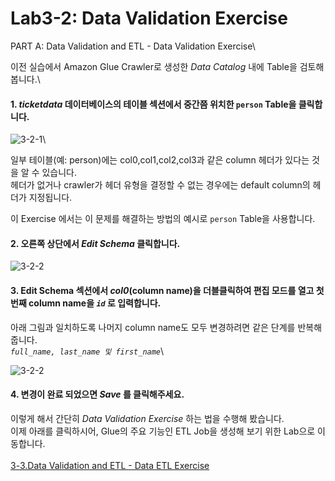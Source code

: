 # Lab3-2: Data Validation Exercise

PART A: Data Validation and ETL - Data Validation Exercise\



이전 실습에서 Amazon Glue Crawler로 생성한 _Data Catalog_ 내에 Table을 검토해 봅니다.\

#### 1. _ticketdata_ 데이터베이스의 테이블 섹션에서 중간쯤 위치한 `person` Table을 클릭합니다.

![3-2-1](../../images/glue/dve-1.png)\

일부 테이블(예: person)에는 col0,col1,col2,col3과 같은 column 헤더가 있다는 것을 알 수 있습니다.\
헤더가 없거나 crawler가 헤더 유형을 결정할 수 없는 경우에는 default column의 헤더가 지정됩니다.

이 Exercise 에서는 이 문제를 해결하는 방법의 예시로 `person` Table을 사용합니다.

#### 2. 오른쪽 상단에서 _Edit Schema_ 클릭합니다.

![3-2-2](../../images/glue/dve-2.png)

#### 3. Edit Schema 섹션에서 _col0_(column name)을 더블클릭하여 편집 모드를 열고 첫번째 column name을 _`id`_ 로 입력합니다.

아래 그림과 일치하도록 나머지 column name도 모두 변경하려면 같은 단계를 반복해 줍니다.\
_`full_name, last_name 및 first_name`_\ 

![3-2-2](../../images/glue/dve-3.png)

#### 4. 변경이 완료 되었으면 _Save_ 를 클릭해주세요.

이렇게 해서 간단히 _Data Validation Exercise_ 하는 법을 수행해 봤습니다.\
이제 아래를 클릭하시어, Glue의 주요 기능인 ETL Job을 생성해 보기 위한 Lab으로 이동합니다.\
\
[3-3.Data Validation and ETL - Data ETL Exercise](3-3.dataetlexercise.md)
